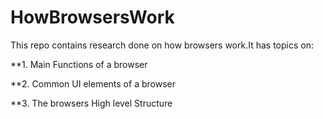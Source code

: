 # HowBrowsersWork
This repo contains research done on how browsers work.It has topics on:

**1. Main Functions of a browser

**2. Common UI elements of a browser

**3. The browsers High level Structure


